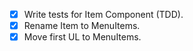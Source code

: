 - [x] Write tests for Item Component (TDD).
- [x] Rename Item to MenuItems.
- [x] Move first UL to MenuItems.
